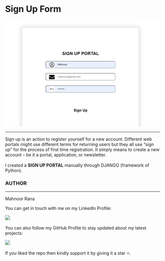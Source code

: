 # Sign Up Form
![Sign up Form](Image.png)
<hr>
Sign up is an action to register yourself for a new account. Different web portals might use different terms for returning users but they all use “sign up” for the process of first time registration. It simply means to create a new account – be it a portal, application, or newsletter.
<br><br>
I created a <strong>SIGN UP PORTAL</strong> manually through DJANGO (framework of Python).











### AUTHOR
<hr>
Mahnoor Rana


You can get in touch with me on my LinkedIn Profile:



<a href = "https://www.linkedin.com/in/mahnoor-rana"><img src="https://img.icons8.com/fluent/48/000000/linkedin.png"/></a>







You can also follow my GitHub Profile to stay updated about my latest projects:


<a href = "https://github.com/Mahnoor-Rana"><img src="https://img.icons8.com/fluent/48/000000/github.png"/></a>


If you liked the repo then kindly support it by giving it a star ⭐.